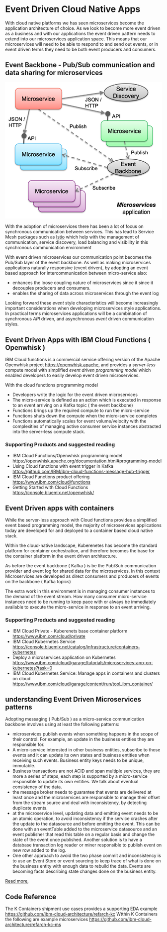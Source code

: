 # Event Driven Cloud Native Apps

With cloud native platforms we has seen microservices become the application architecture of choice. As we look to become more event driven as a business and with our applications the event driven pattern needs to extend into our microservices application space.  This means that our microservices will need to be able to respond to and send out events, or in event driven terms they need to be both event producers and consumers.



## Event Backbone - Pub/Sub communication and data sharing for microservices
![](evt-micro.png)

With the adoption of microservices  there has been a lot of focus on synchronous communication between services. This has lead to Service Mesh packages such as [Istio](https://istio.io/) which help with the management of communication, service discovery, load balancing and visibility in this synchronous communication environment

With event driven microservices our communication point becomes the Pub/Sub layer of the event backbone. As well as making  microservices applications naturally responsive (event driven), by adopting an event based approach for intercommunication between micro-service also:
* enhances the loose coupling nature of microservices since it since it decouples producers and consumers.
* enables the sharing of data across microservices through the event log

Looking forward these *event* style characteristics will become increasingly important considerations when developing microservices style applications. In practical terms microservices applications will be a combination of synchronous *API* driven, and asynchronous *event* driven communication styles.

##  Event Driven Apps with IBM Cloud Functions ( Openwhisk )

IBM Cloud functions is a commercial service offering version of the Apache Openwhisk project  https://openwhisk.apache,  and
provides a *server-less* compute model with  simplified *event driven programming model* which enabled developers to easily develop event driven microservices.

With the cloud functions programming model

* Developers write  the logic for the event driven microservices
* The micro-service is defined as an action which is executed in response to an event arriving on a Kafka topic ( the event backbone)
* Functions brings up the required compute to run the micro-service
* Functions shuts down the compute when the micro-service  completes
* Functions automatically scales for event volume/velocity with the complexities of managing active consumer service instances abstracted into the server-less compute stack.

### Supporting Products and suggested reading

* IBM Cloud Functions/Openwhisk programming model  https://openwhisk.apache.org/documentation.html#programming-model
* Using Cloud functions with event trigger in Kafka  https://github.com/IBM/ibm-cloud-functions-message-hub-trigger
* IBM Cloud Functions product offering https://www.ibm.com/cloud/functions
* Getting Started with Cloud Functions  https://console.bluemix.net/openwhisk/

## Event Driven apps with containers

While the server-less approach with Cloud functions provides a simplified event based programming model, the majority of microservices applications today are developed for and deployed to a container based cloud native stack.

Within the cloud-native landscape, Kuberenetes has become the standard platform for container orchestration, and therefore becomes the base for the container platform in the event driven architecture.

As before the event backbone ( Kafka ) is be the Pub/Sub communication provider and event log for shared data for the microservices. In this context Microservices are developed as direct consumers and producers  of events on the backbone ( Kafka topics)

The extra work in this environment is in managing consumer instances to the demand of the event stream. How many consumer micro-service instances need to be running to keep pace with or always be immediately available to execute the micro-service in response to an event arriving.

### Supporting Products and suggested reading

* IBM Cloud Private - Kuberenets base container platform  https://www.ibm.com/cloud/private
* IBM Cloud Kubernetes Service https://console.bluemix.net/catalog/infrastructure/containers-kubernetes
* Deploy a microservices application on Kubernetes https://www.ibm.com/cloud/garage/tutorials/microservices-app-on-kubernetes?task=0
* IBM Cloud Kubernetes Service: Manage apps in containers and clusters on cloud https://www.ibm.com/cloud/garage/content/run/tool_ibm_container/

## understanding Event Driven Microservices patterns
Adopting messaging ( Pub/Sub ) as a micro-service communication backbone involves using at least the following patterns:
* microservices publish events when something happens in the scope of their control. For example, an update in the business entities they are responsible for.
* A micro-service interested in other business entities, subscribe to those events and it can update its own states and business entities when receiving such events. Business entity keys needs to be unique, immutable.
* Business transactions are not ACID and span multiple services, they are more a series of steps, each step is supported by a micro-service responsible to update its own entities. We talk about eventual consistency of the data.
* the message broker needs to guarantee that events are delivered at least once and the microservices are responsible to manage their offset from the stream source and deal with inconsistency, by detecting duplicate events.
* at the microservice level, updating data and emitting event needs to be an atomic operation, to avoid inconsistency if the service crashes after the update to the datasource and before emitting the event. This can be done with an eventTable added to the microservice datasource and an event publisher that read this table on a regular basis and change the state of the event once published. Another solution is to have a database transaction log reader or miner responsible to publish event on new row added to the log.
* One other approach to avoid the two phase commit and inconsistency is to use an Event Store or event sourcing to keep trace of what is done on the business entity with enough data to rebuild the data. Events are becoming facts describing state changes done on the business entity.

[Read more](https://github.com/ibm-cloud-architecture/refarch-integration/blob/master/docs/service-mesh/readme.md),

## Code Reference
The K Containers shipment use cases provides a supporting EDA example  https://github.com/ibm-cloud-architecture/refarch-kc
Wtthin K Containers the following are example microservices  https://github.com/ibm-cloud-architecture/refarch-kc-ms
